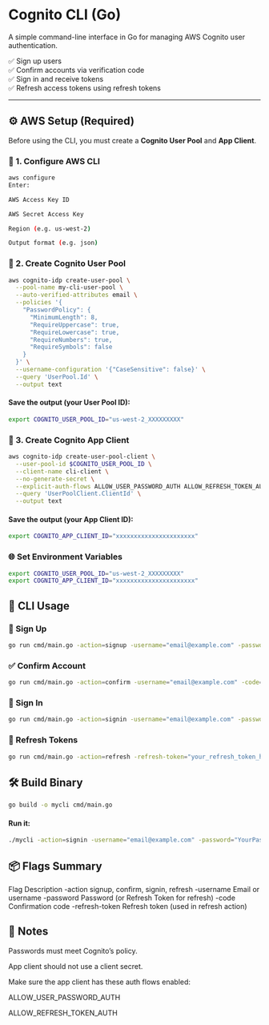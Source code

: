 # Cognito CLI (Go)

A simple command-line interface in Go for managing AWS Cognito user authentication.

✅ Sign up users  
✅ Confirm accounts via verification code  
✅ Sign in and receive tokens  
✅ Refresh access tokens using refresh tokens

---

## ⚙️ AWS Setup (Required)

Before using the CLI, you must create a **Cognito User Pool** and **App Client**.

### 🔑 1. Configure AWS CLI

```bash
aws configure
Enter:

AWS Access Key ID

AWS Secret Access Key

Region (e.g. us-west-2)

Output format (e.g. json)
```

### 🧱 2. Create Cognito User Pool

```bash
aws cognito-idp create-user-pool \
  --pool-name my-cli-user-pool \
  --auto-verified-attributes email \
  --policies '{
    "PasswordPolicy": {
      "MinimumLength": 8,
      "RequireUppercase": true,
      "RequireLowercase": true,
      "RequireNumbers": true,
      "RequireSymbols": false
    }
  }' \
  --username-configuration '{"CaseSensitive": false}' \
  --query 'UserPool.Id' \
  --output text
```

#### Save the output (your User Pool ID):

```bash
export COGNITO_USER_POOL_ID="us-west-2_XXXXXXXXX"
```

### 🧩 3. Create Cognito App Client

```bash
aws cognito-idp create-user-pool-client \
  --user-pool-id $COGNITO_USER_POOL_ID \
  --client-name cli-client \
  --no-generate-secret \
  --explicit-auth-flows ALLOW_USER_PASSWORD_AUTH ALLOW_REFRESH_TOKEN_AUTH \
  --query 'UserPoolClient.ClientId' \
  --output text
```

#### Save the output (your App Client ID):

```bash
export COGNITO_APP_CLIENT_ID="xxxxxxxxxxxxxxxxxxxxxx"
```

### 🌐 Set Environment Variables

```bash
export COGNITO_USER_POOL_ID="us-west-2_XXXXXXXXX"
export COGNITO_APP_CLIENT_ID="xxxxxxxxxxxxxxxxxxxxxx"
```

## 🚀 CLI Usage

### 📝 Sign Up

```bash
go run cmd/main.go -action=signup -username="email@example.com" -password="YourPass123!"
```

### ✅ Confirm Account

```bash
go run cmd/main.go -action=confirm -username="email@example.com" -code="123456"
```

### 🔐 Sign In

```bash
go run cmd/main.go -action=signin -username="email@example.com" -password="YourPass123!"
```

### 🔄 Refresh Tokens

```bash
go run cmd/main.go -action=refresh -refresh-token="your_refresh_token_here"
```

## 🛠 Build Binary

```bash
go build -o mycli cmd/main.go
```

#### Run it:

```bash
./mycli -action=signin -username="email@example.com" -password="YourPass123!"
```

## 📦 Flags Summary

Flag Description
-action signup, confirm, signin, refresh
-username Email or username
-password Password (or Refresh Token for refresh)
-code Confirmation code
-refresh-token Refresh token (used in refresh action)

## 🧼 Notes

Passwords must meet Cognito’s policy.

App client should not use a client secret.

Make sure the app client has these auth flows enabled:

ALLOW_USER_PASSWORD_AUTH

ALLOW_REFRESH_TOKEN_AUTH
